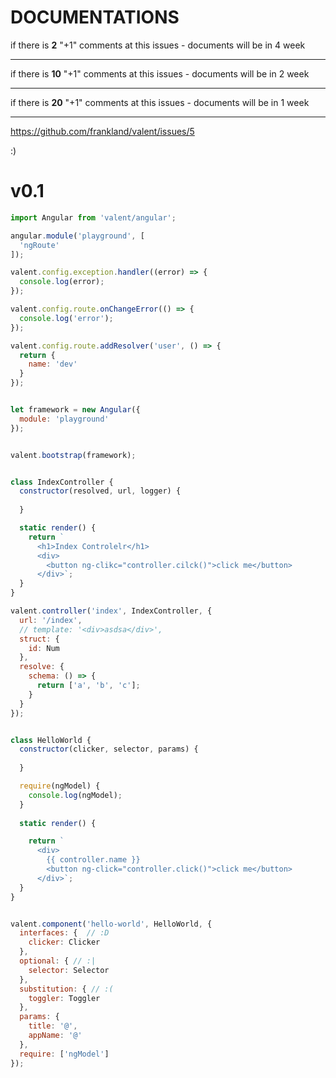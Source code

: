 # DOCUMENTATIONS

if there is **2** "+1" comments at this issues - documents will be in 4 week 

---


if there is **10** "+1" comments at this issues - documents will be in 2 week


---

if there is **20** "+1" comments at this issues - documents will be in 1 week

---


https://github.com/frankland/valent/issues/5

:)

# v0.1

```js
import Angular from 'valent/angular';

angular.module('playground', [
  'ngRoute'
]);

valent.config.exception.handler((error) => {
  console.log(error);
});

valent.config.route.onChangeError(() => {
  console.log('error');
});

valent.config.route.addResolver('user', () => {
  return {
    name: 'dev'
  }
});


let framework = new Angular({
  module: 'playground'
});


valent.bootstrap(framework);
```

```js

class IndexController {
  constructor(resolved, url, logger) {
    
  }

  static render() {
    return `
      <h1>Index Controlelr</h1>
      <div>
        <button ng-clikc="controller.cilck()">click me</button>
      </div>`;
  }
}

valent.controller('index', IndexController, {
  url: '/index',
  // template: '<div>asdsa</div>',
  struct: {
    id: Num
  },
  resolve: {
    schema: () => {
      return ['a', 'b', 'c'];
    }
  }
});
```

```js

class HelloWorld {
  constructor(clicker, selector, params) {
    
  }

  require(ngModel) {
    console.log(ngModel);
  }
 
  static render() {

    return `
      <div>
        {{ controller.name }}
        <button ng-click="controller.click()">click me</button>
      </div>`;
  }
}


valent.component('hello-world', HelloWorld, {
  interfaces: {  // :D
    clicker: Clicker
  },
  optional: { // :|
    selector: Selector
  },
  substitution: { // :(
    toggler: Toggler
  },
  params: {
    title: '@',
    appName: '@'
  },
  require: ['ngModel']
});

```
